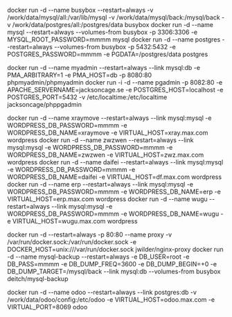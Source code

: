 docker run -d --name busybox   --restart=always  -v /work/data/mysql/all:/var/lib/mysql -v /work/data/mysql/back:/mysql/back -v /work/data/postgres/all:/postgres/data busybox
docker run -d --name mysql     --restart=always  --volumes-from busybox -p 3306:3306   -e MYSQL_ROOT_PASSWORD=mmmm    mysql
docker run -d --name postgres  --restart=always  --volumes-from busybox -p 5432:5432   -e POSTGRES_PASSWORD=mmmm -e PGDATA=/postgres/data   postgres

docker run -d --name myadmin   --restart=always  --link mysql:db        -e PMA_ARBITRARY=1 -e PMA_HOST=db  -p 8080:80 phpmyadmin/phpmyadmin
docker run -i -d --name pgadmin -p 8082:80   -e APACHE_SERVERNAME=jacksoncage.se       -e POSTGRES_HOST=localhost -e POSTGRES_PORT=5432 -v /etc/localtime:/etc/localtime jacksoncage/phppgadmin

docker run -d --name xraymove  --restart=always  --link mysql:mysql     -e  WORDPRESS_DB_PASSWORD=mmmm  -e WORDPRESS_DB_NAME=xraymove  -e VIRTUAL_HOST=xray.max.com wordpress
docker run -d --name zwzwen    --restart=always  --link mysql:mysql     -e  WORDPRESS_DB_PASSWORD=mmmm  -e WORDPRESS_DB_NAME=zwzwen    -e VIRTUAL_HOST=zwz.max.com wordpress
docker run -d --name daifei    --restart=always  --link mysql:mysql     -e  WORDPRESS_DB_PASSWORD=mmmm  -e WORDPRESS_DB_NAME=daifei    -e VIRTUAL_HOST=df.max.com wordpress
docker run -d --name erp       --restart=always  --link mysql:mysql     -e  WORDPRESS_DB_PASSWORD=mmmm  -e WORDPRESS_DB_NAME=erp       -e VIRTUAL_HOST=erp.max.com wordpress
docker run -d --name wugu      --restart=always  --link mysql:mysql     -e  WORDPRESS_DB_PASSWORD=mmmm  -e WORDPRESS_DB_NAME=wugu      -e VIRTUAL_HOST=wugu.max.com wordpress

docker run -d  --restart=always -p 80:80 --name proxy -v /var/run/docker.sock:/var/run/docker.sock -e DOCKER_HOST=unix:///var/run/docker.sock jwilder/nginx-proxy
docker run -d  --name mysql-backup --restart=always -e DB_USER=root -e DB_PASS=mmmm -e DB_DUMP_FREQ=3600 -e DB_DUMP_BEGIN=+0 -e DB_DUMP_TARGET=/mysql/back --link mysql:db --volumes-from busybox deitch/mysql-backup

docker run -d --name odoo      --restart=always  --link postgres:db  -v /work/data/odoo/config:/etc/odoo  -e VIRTUAL_HOST=odoo.max.com   -e VIRTUAL_PORT=8069  odoo
